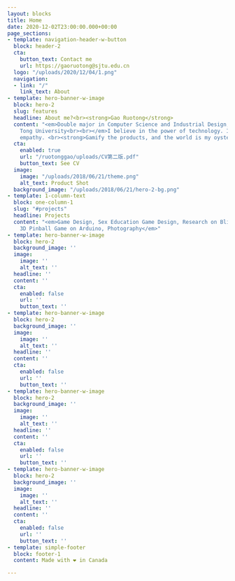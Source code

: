 ```yaml
---
layout: blocks
title: Home
date: 2020-12-02T23:00:00.000+00:00
page_sections:
- template: navigation-header-w-button
  block: header-2
  cta:
    button_text: Contact me
    url: https://gaoruotong@sjtu.edu.cn
  logo: "/uploads/2020/12/04/1.png"
  navigation:
  - link: "/"
    link_text: About
- template: hero-banner-w-image
  block: hero-2
  slug: features
  headline: About me?<br><strong>Gao Ruotong</strong>
  content: "<em>Double major in Computer Science and Industrial Design, Shanghai Jiao
    Tong University<br><br></em>I believe in the power of technology. I cherish my
    empathy. <br><strong>Gamify the products, and the world is my oyster.</strong>"
  cta:
    enabled: true
    url: "/ruotonggao/uploads/CV第二版.pdf"
    button_text: See CV
  image:
    image: "/uploads/2018/06/21/theme.png"
    alt_text: Product Shot
  background_image: "/uploads/2018/06/21/hero-2-bg.png"
- template: 1-column-text
  block: one-column-1
  slug: "#projects"
  headline: Projects
  content: "<em>Game Design, Sex Education Game Design, Research on Blind People,
    3D Pinball Game on Arduino, Photography</em>"
- template: hero-banner-w-image
  block: hero-2
  background_image: ''
  image:
    image: ''
    alt_text: ''
  headline: ''
  content: ''
  cta:
    enabled: false
    url: ''
    button_text: ''
- template: hero-banner-w-image
  block: hero-2
  background_image: ''
  image:
    image: ''
    alt_text: ''
  headline: ''
  content: ''
  cta:
    enabled: false
    url: ''
    button_text: ''
- template: hero-banner-w-image
  block: hero-2
  background_image: ''
  image:
    image: ''
    alt_text: ''
  headline: ''
  content: ''
  cta:
    enabled: false
    url: ''
    button_text: ''
- template: hero-banner-w-image
  block: hero-2
  background_image: ''
  image:
    image: ''
    alt_text: ''
  headline: ''
  content: ''
  cta:
    enabled: false
    url: ''
    button_text: ''
- template: simple-footer
  block: footer-1
  content: Made with ❤︎ in Canada

---
```

